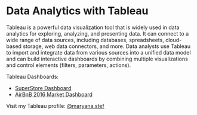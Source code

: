 # Data Analytics with Tableau

Tableau is a powerful data visualization tool that is widely used in data analytics for exploring, analyzing, and presenting data. It can connect to a wide range of data sources, including databases, spreadsheets, cloud-based storage, web data connectors, and more. Data analysts use Tableau to import and integrate data from various sources into a unified data model and can build interactive dashboards by combining multiple visualizations and control elements (filters, parameters, actions). 


Tableau Dashboards: 
  * [SuperStore Dashboard](https://public.tableau.com/app/profile/maryana.stef/viz/SuperStoreDashboard_16824674822880/SuperStoreOverview)
  * [AirBnB 2016 Market Dashboard](https://public.tableau.com/app/profile/maryana.stef/viz/AirBnB2016_16796154541630/Dashboard1)
 

  Visit my Tableau profile: [@maryana.stef](https://public.tableau.com/app/profile/maryana.stef)
